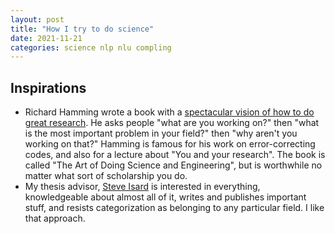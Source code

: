 ```yaml
---
layout: post
title: "How I try to do science"
date: 2021-11-21
categories: science nlp nlu compling
---
```

## Inspirations

- Richard Hamming wrote a book with a [spectacular vision of how to do great research](https://www.amazon.com/Art-Doing-Science-Engineering-Learning-ebook/dp/B088TMLQDC/ref=sr_1_1?crid=1ADYSC1PWXGM6&keywords=richard+hamming+the+art+of+doing+science+and+engineering&qid=1669044159&sprefix=richard+hamming%2Caps%2C124&sr=8-1). He asks people "what are you working on?" then "what is the most important problem in your field?" then "why aren't you working on that?" Hamming is famous for his work on error-correcting codes, and also for a lecture about "You and your research". The book is called "The Art of Doing Science and Engineering", but is worthwhile no matter what sort of scholarship you do.
- My thesis advisor, [Steve Isard](https://www.semanticscholar.org/author/S.-Isard/1901024?sort=influence) is interested in everything, knowledgeable about almost all of it, writes and publishes important stuff, and resists categorization as belonging to any particular field. I like that approach.

